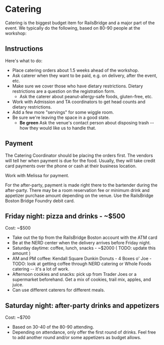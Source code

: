 # Catering

Catering is the biggest budget item for RailsBridge and a major part of the
event. We typically do the following, based on 80-90 people at the workshop:

## Instructions

Here's what to do:
* Place catering orders about 1.5 weeks ahead of the workshop.
* Ask caterer when they want to be paid, e.g. on delivery, after the event, etc.
* Make sure we cover those who have dietary restrictions. Dietary restrictions
are a question on the registration form.
  * Ask the caterer about peanut-allergy-safe foods, gluten-free, etc.
* Work with Admission and TA coordinators to get head counts and dietary
restrictions.
* Add a few more "servings" for some wiggle room.
* Be sure we're leaving the space in a good state.
  * **Be green** Ask the venue's contact person about disposing trash -- how
they would like us to handle that.

## Payment

The Catering Coordinator should be placing the orders first. The vendors will
tell her when payment is due for the food. Usually, they will take credit card
payments over the phone or cash at their business location.

Work with Melissa for payment.

For the after-party, payment is made right there to the bartender during the
after-party. There may be a room reservation fee or minimum drink and appetizer
purchase amount depending on the venue. Use the RailsBridge Boston Bridge
Foundry debit card.

## Friday night: pizza and drinks - ~$500

Cost: ~$500

* Take out the tip from the RailsBridge Boston account with the ATM card
* Be at the NERD center when the delivery arrives before Friday night.
* Saturday daytime: coffee, lunch, snacks - ~$2000 ( TODO: update this amount )
* AM and PM coffee: Kendall Square Dunkin Donuts - 4 Boxes o' Joe - TODO:
look at getting coffee through NERD catering or Whole Foods catering -- it's a
lot of work.
* Afternoon cookies and snacks: pick up from Trader Joes or a supermarket
beforehand.  Get a mix of cookies, trail mix, apples, and juice.
* Can use different caterers for different meals.

## Saturday night: after-party drinks and appetizers

Cost: ~$700

* Based on 30-40 of the 80-90 attending.
* Depending on attendance, only offer the first round of drinks. Feel free to
add another round and/or some appetizers as budget allows.

